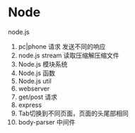 # Node
node.js
1. pc|phone 请求 发送不同的响应
2. node.js stream 读取压缩解压缩文件
3. Node.js 模块系统
4. Node.js 函数
5. Node.js util
6. webserver
7. get/post 请求
8. express
9. Tab切换到不同页面，页面的头尾部相同
10. body-parser 中间件